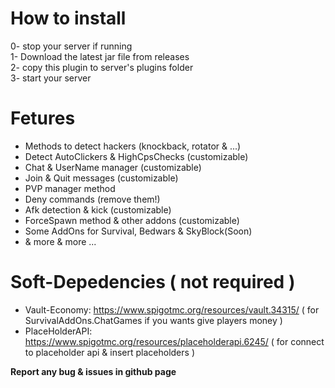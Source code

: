 # How to install
0- stop your server if running                                                                                                         
1- Download the latest jar file from releases                                                                                            
2- copy this plugin to server's plugins folder                                                                         
3- start your server                                              

# Fetures
* Methods to detect hackers (knockback, rotator & ...)
* Detect AutoClickers & HighCpsChecks (customizable)
* Chat & UserName manager (customizable)
* Join & Quit messages (customizable)
* PVP manager method
* Deny commands (remove them!)
* Afk detection & kick (customizable)
* ForceSpawn method & other addons (customizable)
* Some AddOns for Survival, Bedwars & SkyBlock(Soon) 
* & more & more ...

# Soft-Depedencies ( not required ) 
- Vault-Economy: https://www.spigotmc.org/resources/vault.34315/ ( for SurvivalAddOns.ChatGames if you wants give players money )
- PlaceHolderAPI: https://www.spigotmc.org/resources/placeholderapi.6245/ ( for connect to placeholder api & insert placeholders )

**Report any bug & issues in github page**
